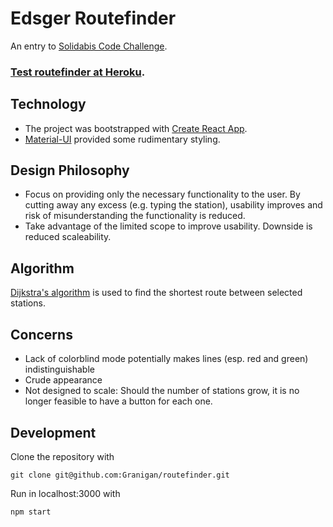 # Edsger Routefinder 
An entry to [Solidabis Code Challenge](https://koodihaaste.solidabis.com/).

### [Test routefinder at Heroku](https://edsger-routefinder.herokuapp.com/).

## Technology
- The project was bootstrapped with [Create React App](https://github.com/facebook/create-react-app).
- [Material-UI](https://material-ui.com/) provided some rudimentary styling.

## Design Philosophy
- Focus on providing only the necessary functionality to the user. By cutting away any excess (e.g. typing the station), usability improves and risk of misunderstanding the functionality is reduced.
- Take advantage of the limited scope to improve usability. Downside is reduced scaleability.

## Algorithm
[Dijkstra's algorithm](https://en.wikipedia.org/wiki/Dijkstra%27s_algorithm) is used to find the shortest route between selected stations.

## Concerns
- Lack of colorblind mode potentially makes lines (esp. red and green) indistinguishable
- Crude appearance
- Not designed to scale: Should the number of stations grow, it is no longer feasible to have a button for each one.

## Development
Clone the repository with

```git clone git@github.com:Granigan/routefinder.git```

Run in localhost:3000 with

```npm start```
